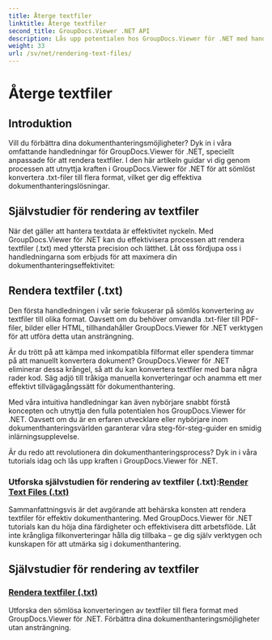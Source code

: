 ```yaml
---
title: Återge textfiler
linktitle: Återge textfiler
second_title: GroupDocs.Viewer .NET API
description: Lås upp potentialen hos GroupDocs.Viewer för .NET med handledning om hur du renderar textfiler. Konvertera .txt-filer till olika format för förbättrad dokumenthantering.
weight: 33
url: /sv/net/rendering-text-files/
---
```


# Återge textfiler

## Introduktion

Vill du förbättra dina dokumenthanteringsmöjligheter? Dyk in i våra omfattande handledningar för GroupDocs.Viewer för .NET, speciellt anpassade för att rendera textfiler. I den här artikeln guidar vi dig genom processen att utnyttja kraften i GroupDocs.Viewer för .NET för att sömlöst konvertera .txt-filer till flera format, vilket ger dig effektiva dokumenthanteringslösningar.

## Självstudier för rendering av textfiler

När det gäller att hantera textdata är effektivitet nyckeln. Med GroupDocs.Viewer för .NET kan du effektivisera processen att rendera textfiler (.txt) med yttersta precision och lätthet. Låt oss fördjupa oss i handledningarna som erbjuds för att maximera din dokumenthanteringseffektivitet:

## Rendera textfiler (.txt)

Den första handledningen i vår serie fokuserar på sömlös konvertering av textfiler till olika format. Oavsett om du behöver omvandla .txt-filer till PDF-filer, bilder eller HTML, tillhandahåller GroupDocs.Viewer för .NET verktygen för att utföra detta utan ansträngning. 

Är du trött på att kämpa med inkompatibla filformat eller spendera timmar på att manuellt konvertera dokument? GroupDocs.Viewer för .NET eliminerar dessa krångel, så att du kan konvertera textfiler med bara några rader kod. Säg adjö till tråkiga manuella konverteringar och anamma ett mer effektivt tillvägagångssätt för dokumenthantering.

Med våra intuitiva handledningar kan även nybörjare snabbt förstå koncepten och utnyttja den fulla potentialen hos GroupDocs.Viewer för .NET. Oavsett om du är en erfaren utvecklare eller nybörjare inom dokumenthanteringsvärlden garanterar våra steg-för-steg-guider en smidig inlärningsupplevelse.

Är du redo att revolutionera din dokumenthanteringsprocess? Dyk in i våra tutorials idag och lås upp kraften i GroupDocs.Viewer för .NET.

###  Utforska självstudien för rendering av textfiler (.txt):[Render Text Files (.txt)](./render-txt/)

Sammanfattningsvis är det avgörande att behärska konsten att rendera textfiler för effektiv dokumenthantering. Med GroupDocs.Viewer för .NET tutorials kan du höja dina färdigheter och effektivisera ditt arbetsflöde. Låt inte krångliga filkonverteringar hålla dig tillbaka – ge dig själv verktygen och kunskapen för att utmärka sig i dokumenthantering.
## Självstudier för rendering av textfiler
### [Rendera textfiler (.txt)](./render-txt/)
Utforska den sömlösa konverteringen av textfiler till flera format med GroupDocs.Viewer för .NET. Förbättra dina dokumenthanteringsmöjligheter utan ansträngning.